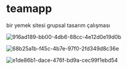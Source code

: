 # teamapp
bir yemek sitesi grupsal tasarım çalışması

![916ad189-bb00-4db6-88cc-4e12d0e19d0b](https://user-images.githubusercontent.com/80772230/119260216-7f6c4a00-bbda-11eb-8675-95b4a0f0d180.jpg)

![68b25a1b-f45c-4b7e-97f0-2fd349d8c36e](https://user-images.githubusercontent.com/80772230/119260245-a0349f80-bbda-11eb-98b7-ef3d3664c188.jpg)

![e1de86b1-dace-476f-bd9a-cec99f1ebd54](https://user-images.githubusercontent.com/80772230/119260262-c0fcf500-bbda-11eb-84ea-fbee793e3e5a.jpg)

